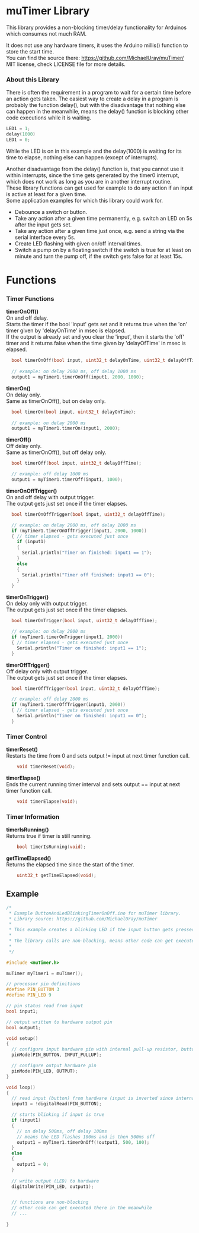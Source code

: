 # muTimer Library #

This library provides a non-blocking timer/delay functionality for Arduinos which consumes not much RAM.

It does not use any hardware timers, it uses the Arduino millis() function to store the start time.\
You can find the source there: https://github.com/MichaelUray/muTimer/ \
MIT license, check LICENSE file for more details.

### About this Library ###

There is often the requirement in a program to wait for a certain time before an action gets taken.
The easiest way to create a delay in a program is probably the function delay(), but with the disadvantage that nothing else can happen in the meanwhile, means the delay() function is blocking other code executions while it is waiting.
```cpp
LED1 = 1;
delay(1000)
LED1 = 0;
```
While the LED is on in this example and the delay(1000) is waiting for its time to elapse, nothing else can happen (except of interrupts).

Another disadvantage from the delay() function is, that you cannot use it within interrupts, since the time gets generated by the timer0 interrupt, which does not work as long as you are in another interrupt routine.\
These library functions can get used for example to do any action if an input is active at least for a given time.\
Some application examples for which this library could work for.
- Debounce a switch or button.
- Take any action after a given time permanently, e.g. switch an LED on 5s after the input gets set.
- Take any action after a given time just once, e.g. send a string via the serial interface every 5s.
- Create LED flashing with given on/off interval times.
- Switch a pump on by a floating switch if the switch is true for at least on minute and turn the pump off, if the switch gets false for at least 15s.


# Functions

### Timer Functions ###

**timerOnOff()**\
On and off delay.\
Starts the timer if the bool 'input' gets set and it returns true when the 'on' timer given by 'delayOnTime' in msec is elapsed.\
If the output is already set and you clear the 'input', then it starts the 'off' timer and it returns false when the time given by 'delayOfTime' in msec is elapsed.
```cpp
  bool timerOnOff(bool input, uint32_t delayOnTime, uint32_t delayOffTime);
  
  // example: on delay 2000 ms, off delay 1000 ms
  output1 = myTimer1.timerOnOff(input1, 2000, 1000);
```

**timerOn()**\
On delay only.\
Same as timerOnOff(), but on delay only.
```cpp
  bool timerOn(bool input, uint32_t delayOnTime);
  
  // example: on delay 2000 ms
  output1 = myTimer1.timerOn(input1, 2000);
```

**timerOff()**\
Off delay only.\
Same as timerOnOff(), but off delay only.
```cpp
  bool timerOff(bool input, uint32_t delayOffTime);

  // example: off delay 1000 ms
  output1 = myTimer1.timerOff(input1, 1000);
```

**timerOnOffTrigger()**\
On and off delay with output trigger.\
The output gets just set once if the timer elapses.
```cpp
  bool timerOnOffTrigger(bool input, uint32_t delayOffTime);

  // example: on delay 2000 ms, off delay 1000 ms
  if (myTimer1.timerOnOffTrigger(input1, 2000, 1000))
  { // timer elapsed - gets executed just once
    if (input1)
    {
      Serial.println("Timer on finished: input1 == 1");
    }
    else
    {
      Serial.println("Timer off finished: input1 == 0");
    }
  }
```

**timerOnTrigger()**\
On delay only with output trigger.\
The output gets just set once if the timer elapses.
```cpp
  bool timerOnTrigger(bool input, uint32_t delayOffTime);

  // example: on delay 2000 ms
  if (myTimer1.timerOnTrigger(input1, 2000))
  { // timer elapsed - gets executed just once
    Serial.println("Timer on finished: input1 == 1");
  }
```

**timerOffTrigger()**\
Off delay only with output trigger.\
The output gets just set once if the timer elapses.
```cpp
  bool timerOffTrigger(bool input, uint32_t delayOffTime);

  // example: off delay 2000 ms
  if (myTimer1.timerOffTrigger(input1, 2000))
  { // timer elapsed - gets executed just once
    Serial.println("Timer on finished: input1 == 0");
  }
```

### Timer Control ###
**timerReset()**\
Restarts the time from 0 and sets output != input at next timer function call.
```cpp
    void timerReset(void);
```

**timerElapse()**\
Ends the current running timer interval and sets output == input at next timer function call.
```cpp
    void timerElapse(void);
```

### Timer Information ###

**timerIsRunning()**\
Returns true if timer is still running.
```cpp
    bool timerIsRunning(void);
```
**getTimeElapsed()**\
Returns the elapsed time since the start of the timer.
```cpp
    uint32_t getTimeElapsed(void);
```

## Example ##

```cpp
/*
 * Example ButtonAndLedBlinkingTimerOnOff.ino for muTimer library.
 * Library source: https://github.com/MichaelUray/muTimer
 * 
 * This example creates a blinking LED if the input button gets pressed.
 * 
 * The library calls are non-blocking, means other code can get executed while the time duration is running.
 * 
 */

#include <muTimer.h>

muTimer myTimer1 = muTimer();

// processor pin definitions
#define PIN_BUTTON 3
#define PIN_LED 9

// pin status read from input
bool input1;

// output written to hardware output pin
bool output1;

void setup()
{
  // configure input hardware pin with internal pull-up resistor, button has to switch against GND
  pinMode(PIN_BUTTON, INPUT_PULLUP);

  // configure output hardware pin
  pinMode(PIN_LED, OUTPUT);
}

void loop()
{
  // read input (button) from hardware (input is inverted since internal pull-up resistor gets used)
  input1 = !digitalRead(PIN_BUTTON);

  // starts blinking if input is true
  if (input1)
  {
    // on delay 500ms, off delay 100ms
    // means the LED flashes 100ms and is then 500ms off
    output1 = myTimer1.timerOnOff(!output1, 500, 100);
  }
  else
  {
    output1 = 0;
  }
  
  // write output (LED) to hardware
  digitalWrite(PIN_LED, output1);


  // functions are non-blocking
  // other code can get executed there in the meanwhile
  // ...
  
}
```

